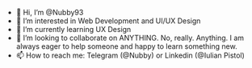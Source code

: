- 👋 Hi, I’m @Nubby93
- 👀 I’m interested in Web Development and UI/UX Design
- 🌱 I’m currently learning UX Design
- 💞️ I’m looking to collaborate on ANYTHING. No, really. Anything. I am always eager to help someone and happy to learn something new.
- 📫 How to reach me: Telegram (@Nubby) or Linkedin (@Iulian Pistol)

<!---
Nubby93/Nubby93 is a ✨ special ✨ repository because its `README.md` (this file) appears on your GitHub profile.
You can click the Preview link to take a look at your changes.
--->
